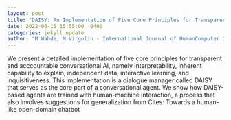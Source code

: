 ```yaml
--- 
layout: post 
title: "DAISY: An Implementation of Five Core Principles for Transparent and Accountable Conversational AI" 
date: 2022-06-15 15:55:00 -0400 
categories: jekyll update 
author: "M Wahde, M Virgolin - International Journal of HumanComputer Interaction, 2022" 
--- 
```

We present a detailed implementation of five core principles for transparent and acccountable conversational AI, namely interpretability, inherent capability to explain, independent data, interactive learning, and inquisitiveness. This implementation is a dialogue manager called DAISY that serves as the core part of a conversational agent. We show how DAISY-based agents are trained with human-machine interaction, a process that also involves suggestions for generalization from Cites: Towards a human-like open-domain chatbot
